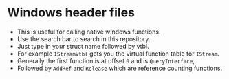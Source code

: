 # Windows header files

* This is useful for calling native windows functions. 
* Use the search bar to search in this repository.
* Just type in your struct name followed by vtbl. 
* For example `IStreamVtbl` gets you the virtual function table for `IStream`. 
* Generally the first function is at offset `0` and is `QueryInterface`,
* Followed by `AddRef` and `Release` which are reference counting functions. 

